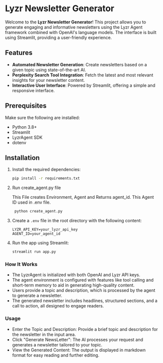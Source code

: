 # Lyzr Newsletter Generator

Welcome to the **Lyzr Newsletter Generator**! This project allows you to generate engaging and informative newsletters using the Lyzr Agent framework combined with OpenAI's language models. The interface is built using Streamlit, providing a user-friendly experience.

## Features

- **Automated Newsletter Generation**: Create newsletters based on a given topic using state-of-the-art AI.
- **Perplexity Search Tool Integration**: Fetch the latest and most relevant insights for your newsletter content.
- **Interactive User Interface**: Powered by Streamlit, offering a simple and responsive interface.

## Prerequisites

Make sure the following are installed:

- Python 3.8+
- Streamlit
- LyzrAgent SDK
- dotenv

## Installation

1. Install the required dependencies:

    ```bash
    pip install -r requirements.txt
    ```
   
2. Run create_agent.py file

   This File creates Environment, Agent and Returns agent_id. This Agent ID used in .env file.  

   ```bash
    python create_agent.py
    ```

3. Create a `.env` file in the root directory with the following content:

    ```
    LYZR_API_KEY=your_lyzr_api_key
    AGENT_ID=your_agent_id
    ```

4. Run the app using Streamlit:

    ```bash
    streamlit run app.py
    ```

### How It Works
- The LyzrAgent is initialized with both OpenAI and Lyzr API keys.
- The agent environment is configured with features like tool calling and short-term memory to aid in generating high-quality content.
- Users provide a topic and description, which is processed by the agent to generate a newsletter.
- The generated newsletter includes headlines, structured sections, and a call to action, all designed to engage readers.

### Usage
- Enter the Topic and Description: Provide a brief topic and description for the newsletter in the input area.
- Click "Generate NewsLetter": The AI processes your request and generates a newsletter tailored to your topic.
- View the Generated Content: The output is displayed in markdown format for easy reading and further editing.